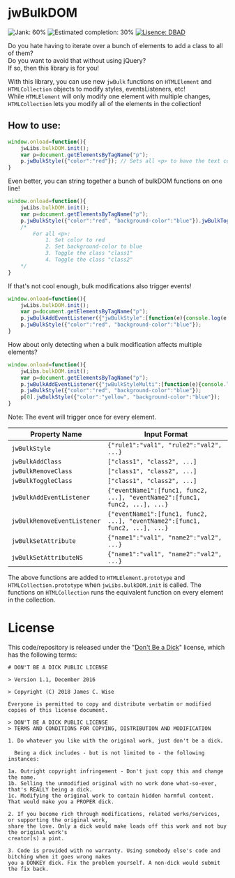 # jwBulkDOM

![Jank: 60%](https://img.shields.io/badge/Jank-60%25-orange.svg) ![Estimated completion: 30%](https://img.shields.io/badge/Estimated%20completion-30%25-Orange.svg) [![Lisence: DBAD](https://img.shields.io/badge/Lisence-DBAD-green.svg)](#License)

Do you hate having to iterate over a bunch of elements to add a class to all of them?\
Do you want to avoid that without using jQuery?\
If so, then this library is for you!

With this library, you can use new `jwBulk` functions on `HTMLElement` and `HTMLCollection` objects to modify styles, eventsListeners, etc!\
While `HTMLElement` will only modify one element with multiple changes, `HTMLCollection` lets you modify all of the elements in the collection!

## How to use:

```JavaScript
window.onload=function(){
	jwLibs.bulkDOM.init();
	var p=document.getElementsByTagName("p");
	p.jwBulkStyle({"color":"red"}); // Sets all <p> to have the text color red.
}
```

Even better, you can string together a bunch of bulkDOM functions on one line!

```JavaScript
window.onload=function(){
	jwLibs.bulkDOM.init();
	var p=document.getElementsByTagName("p");
	p.jwBulkStyle({"color":"red", "background-color":"blue"}).jwBulkToggleClass(["class1", "class2"]);
	/*
		For all <p>:
			1. Set color to red
			2. Set background-color to blue
			3. Toggle the class "class1"
			4. Toggle the class "class2"
	*/
}
```

If that's not cool enough, bulk modifications also trigger events!

```JavaScript
window.onload=function(){
	jwLibs.bulkDOM.init();
	var p=document.getElementsByTagName("p");
	p.jwBulkAddEventListener({"jwBulkStyle":[function(e){console.log(e.detail.rules)}]});
	p.jwBulkStyle({"color":"red", "background-color":"blue"});
}
```

How about only detecting when a bulk modification affects multiple elements?

```JavaScript
window.onload=function(){
	jwLibs.bulkDOM.init();
	var p=document.getElementsByTagName("p");
	p.jwBulkAddEventListener({"jwBulkStyleMulti":[function(e){console.log(e.detail.rules)}]});
	p.jwBulkStyle({"color":"red", "background-color":"blue"});
	p[0].jwBulkStyle({"color":"yellow", "background-color":"blue"});
}
```
Note: The event will trigger once for every element.

| Property Name | Input Format |
|--|--|
| `jwBulkStyle` | `{"rule1":"val1", "rule2":"val2", ...}` |
| `jwBulkAddClass` | `["class1", "class2", ...]` |
| `jwBulkRemoveClass` | `["class1", "class2", ...]` |
| `jwBulkToggleClass` | `["class1", "class2", ...]` |
| `jwBulkAddEventListener` | `{"eventName1":[func1, func2, ...], "eventName2":[func1, func2, ...], ...}` |
| `jwBulkRemoveEventListener` | `{"eventName1":[func1, func2, ...], "eventName2":[func1, func2, ...], ...}` |
| `jwBulkSetAttribute` | `{"name1":"val1", "name2":"val2", ...}` |
| `jwBulkSetAttributeNS` | `{"name1":"val1", "name2":"val2", ...}` |

The above functions are added to `HTMLElement.prototype` and `HTMLCollection.prototype` when `jwLibs.bulkDOM.init` is called. The functions on `HTMLCollection` runs the equivalent function on every element in the collection.

 # License
 This code/repository is released under the "[Don't Be a Dick](https://dbad-license.org/)" license, which has the following terms:
 ```
# DON'T BE A DICK PUBLIC LICENSE

> Version 1.1, December 2016

> Copyright (C) 2018 James C. Wise

Everyone is permitted to copy and distribute verbatim or modified
copies of this license document.

> DON'T BE A DICK PUBLIC LICENSE
> TERMS AND CONDITIONS FOR COPYING, DISTRIBUTION AND MODIFICATION

1. Do whatever you like with the original work, just don't be a dick.

   Being a dick includes - but is not limited to - the following instances:

 1a. Outright copyright infringement - Don't just copy this and change the name.
 1b. Selling the unmodified original with no work done what-so-ever, that's REALLY being a dick.
 1c. Modifying the original work to contain hidden harmful content. That would make you a PROPER dick.

2. If you become rich through modifications, related works/services, or supporting the original work,
share the love. Only a dick would make loads off this work and not buy the original work's
creator(s) a pint.

3. Code is provided with no warranty. Using somebody else's code and bitching when it goes wrong makes
you a DONKEY dick. Fix the problem yourself. A non-dick would submit the fix back.
```
